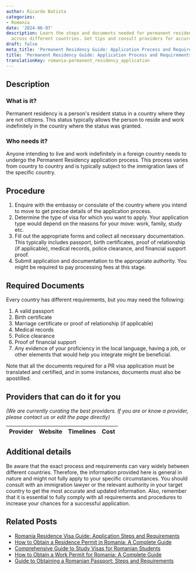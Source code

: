 ```yaml
---
author: Ricardo Batista
categories:
- Romania
date: '2024-06-07'
description: Learn the steps and documents needed for permanent residency applications
  across different countries. Get tips and consult providers for accurate info.
draft: false
meta_title: 'Permanent Residency Guide: Application Process and Requirements'
title: 'Permanent Residency Guide: Application Process and Requirements'
translationKey: romania-permanent_residency_application
---
```


## Description
### What is it?
Permanent residency is a person's resident status in a country where they are not citizens. This status typically allows the person to reside and work indefinitely in the country where the status was granted.

### Who needs it?
Anyone intending to live and work indefinitely in a foreign country needs to undergo the Permanent Residency application process. This process varies from country to country and is typically subject to the immigration laws of the specific country.

## Procedure
1. Enquire with the embassy or consulate of the country where you intend to move to get precise details of the application process.
2. Determine the type of visa for which you want to apply. Your application type would depend on the reasons for your move: work, family, study etc.
3. Fill out the appropriate forms and collect all necessary documentation. This typically includes passport, birth certificates, proof of relationship (if applicable), medical records, police clearance, and financial support proof.
4. Submit application and documentation to the appropriate authority. You might be required to pay processing fees at this stage.

## Required Documents
Every country has different requirements, but you may need the following: 
1. A valid passport
2. Birth certificate
3. Marriage certificate or proof of relationship (if applicable)
4. Medical records
5. Police clearance
6. Proof of financial support
7. Any evidence of your proficiency in the local language, having a job, or other elements that would help you integrate might be beneficial.

Note that all the documents required for a PR visa application must be translated and certified, and in some instances, documents must also be apostilled.

## Providers that can do it for you

_(We are currently curating the best providers. If you are or know a provider, please contact us or edit the page directly)_

| Provider        |     Website     |     Timelines    |       Cost      |
| :-------------: | :-------------: |  :-------------: | :-------------: |

## Additional details
Be aware that the exact process and requirements can vary widely between different countries. Therefore, the information provided here is general in nature and might not fully apply to your specific circumstances. You should consult with an immigration lawyer or the relevant authority in your target country to get the most accurate and updated information. Also, remember that it is essential to fully comply with all requirements and procedures to increase your chances for a successful application.


## Related Posts

- [Romania Residence Visa Guide: Application Steps and Requirements](https://tramitit.com/guides/romania/residence_visa/)
- [How to Obtain a Residence Permit in Romania: A Complete Guide](https://tramitit.com/guides/romania/residence_permit/)
- [Comprehensive Guide to Study Visas for Romanian Students](https://tramitit.com/guides/romania/obtaining_study_visa/)
- [How to Obtain a Work Permit for Romania: A Complete Guide](https://tramitit.com/guides/romania/work_permit_application_for_expats/)
- [Guide to Obtaining a Romanian Passport: Steps and Requirements](https://tramitit.com/guides/romania/passport/)